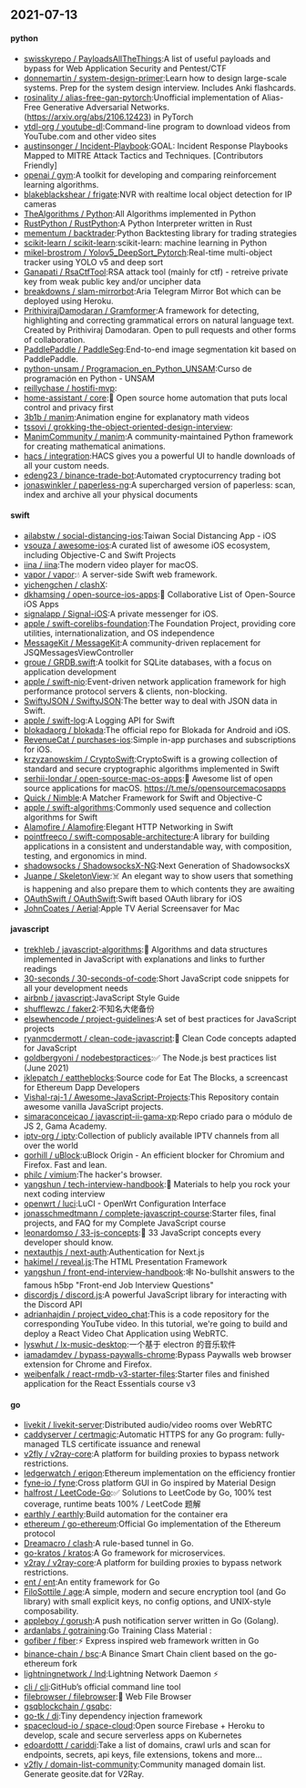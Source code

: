 ## 2021-07-13

#### python
* [swisskyrepo / PayloadsAllTheThings](https://github.com/swisskyrepo/PayloadsAllTheThings):A list of useful payloads and bypass for Web Application Security and Pentest/CTF
* [donnemartin / system-design-primer](https://github.com/donnemartin/system-design-primer):Learn how to design large-scale systems. Prep for the system design interview. Includes Anki flashcards.
* [rosinality / alias-free-gan-pytorch](https://github.com/rosinality/alias-free-gan-pytorch):Unofficial implementation of Alias-Free Generative Adversarial Networks. (https://arxiv.org/abs/2106.12423) in PyTorch
* [ytdl-org / youtube-dl](https://github.com/ytdl-org/youtube-dl):Command-line program to download videos from YouTube.com and other video sites
* [austinsonger / Incident-Playbook](https://github.com/austinsonger/Incident-Playbook):GOAL: Incident Response Playbooks Mapped to MITRE Attack Tactics and Techniques. [Contributors Friendly]
* [openai / gym](https://github.com/openai/gym):A toolkit for developing and comparing reinforcement learning algorithms.
* [blakeblackshear / frigate](https://github.com/blakeblackshear/frigate):NVR with realtime local object detection for IP cameras
* [TheAlgorithms / Python](https://github.com/TheAlgorithms/Python):All Algorithms implemented in Python
* [RustPython / RustPython](https://github.com/RustPython/RustPython):A Python Interpreter written in Rust
* [mementum / backtrader](https://github.com/mementum/backtrader):Python Backtesting library for trading strategies
* [scikit-learn / scikit-learn](https://github.com/scikit-learn/scikit-learn):scikit-learn: machine learning in Python
* [mikel-brostrom / Yolov5_DeepSort_Pytorch](https://github.com/mikel-brostrom/Yolov5_DeepSort_Pytorch):Real-time multi-object tracker using YOLO v5 and deep sort
* [Ganapati / RsaCtfTool](https://github.com/Ganapati/RsaCtfTool):RSA attack tool (mainly for ctf) - retreive private key from weak public key and/or uncipher data
* [breakdowns / slam-mirrorbot](https://github.com/breakdowns/slam-mirrorbot):Aria Telegram Mirror Bot which can be deployed using Heroku.
* [PrithivirajDamodaran / Gramformer](https://github.com/PrithivirajDamodaran/Gramformer):A framework for detecting, highlighting and correcting grammatical errors on natural language text. Created by Prithiviraj Damodaran. Open to pull requests and other forms of collaboration.
* [PaddlePaddle / PaddleSeg](https://github.com/PaddlePaddle/PaddleSeg):End-to-end image segmentation kit based on PaddlePaddle.
* [python-unsam / Programacion_en_Python_UNSAM](https://github.com/python-unsam/Programacion_en_Python_UNSAM):Curso de programación en Python - UNSAM
* [reillychase / hostifi-mvp](https://github.com/reillychase/hostifi-mvp):
* [home-assistant / core](https://github.com/home-assistant/core):🏡
Open source home automation that puts local control and privacy first
* [3b1b / manim](https://github.com/3b1b/manim):Animation engine for explanatory math videos
* [tssovi / grokking-the-object-oriented-design-interview](https://github.com/tssovi/grokking-the-object-oriented-design-interview):
* [ManimCommunity / manim](https://github.com/ManimCommunity/manim):A community-maintained Python framework for creating mathematical animations.
* [hacs / integration](https://github.com/hacs/integration):HACS gives you a powerful UI to handle downloads of all your custom needs.
* [edeng23 / binance-trade-bot](https://github.com/edeng23/binance-trade-bot):Automated cryptocurrency trading bot
* [jonaswinkler / paperless-ng](https://github.com/jonaswinkler/paperless-ng):A supercharged version of paperless: scan, index and archive all your physical documents

#### swift
* [ailabstw / social-distancing-ios](https://github.com/ailabstw/social-distancing-ios):Taiwan Social Distancing App - iOS
* [vsouza / awesome-ios](https://github.com/vsouza/awesome-ios):A curated list of awesome iOS ecosystem, including Objective-C and Swift Projects
* [iina / iina](https://github.com/iina/iina):The modern video player for macOS.
* [vapor / vapor](https://github.com/vapor/vapor):💧
A server-side Swift web framework.
* [yichengchen / clashX](https://github.com/yichengchen/clashX):
* [dkhamsing / open-source-ios-apps](https://github.com/dkhamsing/open-source-ios-apps):📱
Collaborative List of Open-Source iOS Apps
* [signalapp / Signal-iOS](https://github.com/signalapp/Signal-iOS):A private messenger for iOS.
* [apple / swift-corelibs-foundation](https://github.com/apple/swift-corelibs-foundation):The Foundation Project, providing core utilities, internationalization, and OS independence
* [MessageKit / MessageKit](https://github.com/MessageKit/MessageKit):A community-driven replacement for JSQMessagesViewController
* [groue / GRDB.swift](https://github.com/groue/GRDB.swift):A toolkit for SQLite databases, with a focus on application development
* [apple / swift-nio](https://github.com/apple/swift-nio):Event-driven network application framework for high performance protocol servers & clients, non-blocking.
* [SwiftyJSON / SwiftyJSON](https://github.com/SwiftyJSON/SwiftyJSON):The better way to deal with JSON data in Swift.
* [apple / swift-log](https://github.com/apple/swift-log):A Logging API for Swift
* [blokadaorg / blokada](https://github.com/blokadaorg/blokada):The official repo for Blokada for Android and iOS.
* [RevenueCat / purchases-ios](https://github.com/RevenueCat/purchases-ios):Simple in-app purchases and subscriptions for iOS.
* [krzyzanowskim / CryptoSwift](https://github.com/krzyzanowskim/CryptoSwift):CryptoSwift is a growing collection of standard and secure cryptographic algorithms implemented in Swift
* [serhii-londar / open-source-mac-os-apps](https://github.com/serhii-londar/open-source-mac-os-apps):🚀
Awesome list of open source applications for macOS. https://t.me/s/opensourcemacosapps
* [Quick / Nimble](https://github.com/Quick/Nimble):A Matcher Framework for Swift and Objective-C
* [apple / swift-algorithms](https://github.com/apple/swift-algorithms):Commonly used sequence and collection algorithms for Swift
* [Alamofire / Alamofire](https://github.com/Alamofire/Alamofire):Elegant HTTP Networking in Swift
* [pointfreeco / swift-composable-architecture](https://github.com/pointfreeco/swift-composable-architecture):A library for building applications in a consistent and understandable way, with composition, testing, and ergonomics in mind.
* [shadowsocks / ShadowsocksX-NG](https://github.com/shadowsocks/ShadowsocksX-NG):Next Generation of ShadowsocksX
* [Juanpe / SkeletonView](https://github.com/Juanpe/SkeletonView):☠️
An elegant way to show users that something is happening and also prepare them to which contents they are awaiting
* [OAuthSwift / OAuthSwift](https://github.com/OAuthSwift/OAuthSwift):Swift based OAuth library for iOS
* [JohnCoates / Aerial](https://github.com/JohnCoates/Aerial):Apple TV Aerial Screensaver for Mac

#### javascript
* [trekhleb / javascript-algorithms](https://github.com/trekhleb/javascript-algorithms):📝
Algorithms and data structures implemented in JavaScript with explanations and links to further readings
* [30-seconds / 30-seconds-of-code](https://github.com/30-seconds/30-seconds-of-code):Short JavaScript code snippets for all your development needs
* [airbnb / javascript](https://github.com/airbnb/javascript):JavaScript Style Guide
* [shufflewzc / faker2](https://github.com/shufflewzc/faker2):不知名大佬备份
* [elsewhencode / project-guidelines](https://github.com/elsewhencode/project-guidelines):A set of best practices for JavaScript projects
* [ryanmcdermott / clean-code-javascript](https://github.com/ryanmcdermott/clean-code-javascript):🛁
Clean Code concepts adapted for JavaScript
* [goldbergyoni / nodebestpractices](https://github.com/goldbergyoni/nodebestpractices):✅
The Node.js best practices list (June 2021)
* [jklepatch / eattheblocks](https://github.com/jklepatch/eattheblocks):Source code for Eat The Blocks, a screencast for Ethereum Dapp Developers
* [Vishal-raj-1 / Awesome-JavaScript-Projects](https://github.com/Vishal-raj-1/Awesome-JavaScript-Projects):This Repository contain awesome vanilla JavaScript projects.
* [simaraconceicao / javascript-ii-gama-xp](https://github.com/simaraconceicao/javascript-ii-gama-xp):Repo criado para o módulo de JS 2, Gama Academy.
* [iptv-org / iptv](https://github.com/iptv-org/iptv):Collection of publicly available IPTV channels from all over the world
* [gorhill / uBlock](https://github.com/gorhill/uBlock):uBlock Origin - An efficient blocker for Chromium and Firefox. Fast and lean.
* [philc / vimium](https://github.com/philc/vimium):The hacker's browser.
* [yangshun / tech-interview-handbook](https://github.com/yangshun/tech-interview-handbook):💯
Materials to help you rock your next coding interview
* [openwrt / luci](https://github.com/openwrt/luci):LuCI - OpenWrt Configuration Interface
* [jonasschmedtmann / complete-javascript-course](https://github.com/jonasschmedtmann/complete-javascript-course):Starter files, final projects, and FAQ for my Complete JavaScript course
* [leonardomso / 33-js-concepts](https://github.com/leonardomso/33-js-concepts):📜
33 JavaScript concepts every developer should know.
* [nextauthjs / next-auth](https://github.com/nextauthjs/next-auth):Authentication for Next.js
* [hakimel / reveal.js](https://github.com/hakimel/reveal.js):The HTML Presentation Framework
* [yangshun / front-end-interview-handbook](https://github.com/yangshun/front-end-interview-handbook):🕸
No-bullshit answers to the famous h5bp "Front-end Job Interview Questions"
* [discordjs / discord.js](https://github.com/discordjs/discord.js):A powerful JavaScript library for interacting with the Discord API
* [adrianhajdin / project_video_chat](https://github.com/adrianhajdin/project_video_chat):This is a code repository for the corresponding YouTube video. In this tutorial, we're going to build and deploy a React Video Chat Application using WebRTC.
* [lyswhut / lx-music-desktop](https://github.com/lyswhut/lx-music-desktop):一个基于 electron 的音乐软件
* [iamadamdev / bypass-paywalls-chrome](https://github.com/iamadamdev/bypass-paywalls-chrome):Bypass Paywalls web browser extension for Chrome and Firefox.
* [weibenfalk / react-rmdb-v3-starter-files](https://github.com/weibenfalk/react-rmdb-v3-starter-files):Starter files and finished application for the React Essentials course v3

#### go
* [livekit / livekit-server](https://github.com/livekit/livekit-server):Distributed audio/video rooms over WebRTC
* [caddyserver / certmagic](https://github.com/caddyserver/certmagic):Automatic HTTPS for any Go program: fully-managed TLS certificate issuance and renewal
* [v2fly / v2ray-core](https://github.com/v2fly/v2ray-core):A platform for building proxies to bypass network restrictions.
* [ledgerwatch / erigon](https://github.com/ledgerwatch/erigon):Ethereum implementation on the efficiency frontier
* [fyne-io / fyne](https://github.com/fyne-io/fyne):Cross platform GUI in Go inspired by Material Design
* [halfrost / LeetCode-Go](https://github.com/halfrost/LeetCode-Go):✅
Solutions to LeetCode by Go, 100% test coverage, runtime beats 100% / LeetCode 题解
* [earthly / earthly](https://github.com/earthly/earthly):Build automation for the container era
* [ethereum / go-ethereum](https://github.com/ethereum/go-ethereum):Official Go implementation of the Ethereum protocol
* [Dreamacro / clash](https://github.com/Dreamacro/clash):A rule-based tunnel in Go.
* [go-kratos / kratos](https://github.com/go-kratos/kratos):A Go framework for microservices.
* [v2ray / v2ray-core](https://github.com/v2ray/v2ray-core):A platform for building proxies to bypass network restrictions.
* [ent / ent](https://github.com/ent/ent):An entity framework for Go
* [FiloSottile / age](https://github.com/FiloSottile/age):A simple, modern and secure encryption tool (and Go library) with small explicit keys, no config options, and UNIX-style composability.
* [appleboy / gorush](https://github.com/appleboy/gorush):A push notification server written in Go (Golang).
* [ardanlabs / gotraining](https://github.com/ardanlabs/gotraining):Go Training Class Material :
* [gofiber / fiber](https://github.com/gofiber/fiber):⚡️
Express inspired web framework written in Go
* [binance-chain / bsc](https://github.com/binance-chain/bsc):A Binance Smart Chain client based on the go-ethereum fork
* [lightningnetwork / lnd](https://github.com/lightningnetwork/lnd):Lightning Network Daemon
⚡️
* [cli / cli](https://github.com/cli/cli):GitHub’s official command line tool
* [filebrowser / filebrowser](https://github.com/filebrowser/filebrowser):📂
Web File Browser
* [gsqblockchain / gsqbc](https://github.com/gsqblockchain/gsqbc):
* [go-tk / di](https://github.com/go-tk/di):Tiny dependency injection framework
* [spacecloud-io / space-cloud](https://github.com/spacecloud-io/space-cloud):Open source Firebase + Heroku to develop, scale and secure serverless apps on Kubernetes
* [edoardottt / cariddi](https://github.com/edoardottt/cariddi):Take a list of domains, crawl urls and scan for endpoints, secrets, api keys, file extensions, tokens and more...
* [v2fly / domain-list-community](https://github.com/v2fly/domain-list-community):Community managed domain list. Generate geosite.dat for V2Ray.
